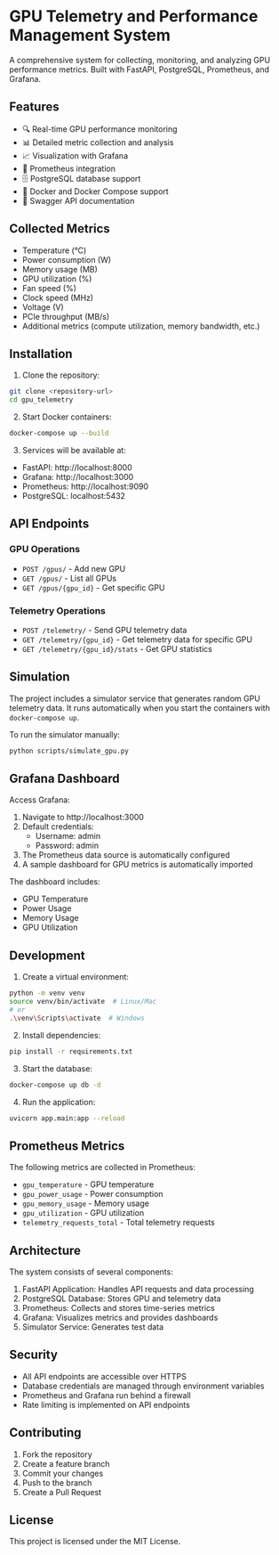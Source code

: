 # GPU Telemetry and Performance Management System

A comprehensive system for collecting, monitoring, and analyzing GPU performance metrics. Built with FastAPI, PostgreSQL, Prometheus, and Grafana.

## Features

- 🔍 Real-time GPU performance monitoring
- 📊 Detailed metric collection and analysis
- 📈 Visualization with Grafana
- 🔄 Prometheus integration
- 🗄️ PostgreSQL database support
- 🐳 Docker and Docker Compose support
- 📝 Swagger API documentation

## Collected Metrics

- Temperature (°C)
- Power consumption (W)
- Memory usage (MB)
- GPU utilization (%)
- Fan speed (%)
- Clock speed (MHz)
- Voltage (V)
- PCIe throughput (MB/s)
- Additional metrics (compute utilization, memory bandwidth, etc.)

## Installation

1. Clone the repository:
```bash
git clone <repository-url>
cd gpu_telemetry
```

2. Start Docker containers:
```bash
docker-compose up --build
```

3. Services will be available at:
- FastAPI: http://localhost:8000
- Grafana: http://localhost:3000
- Prometheus: http://localhost:9090
- PostgreSQL: localhost:5432

## API Endpoints

### GPU Operations
- `POST /gpus/` - Add new GPU
- `GET /gpus/` - List all GPUs
- `GET /gpus/{gpu_id}` - Get specific GPU

### Telemetry Operations
- `POST /telemetry/` - Send GPU telemetry data
- `GET /telemetry/{gpu_id}` - Get telemetry data for specific GPU
- `GET /telemetry/{gpu_id}/stats` - Get GPU statistics

## Simulation

The project includes a simulator service that generates random GPU telemetry data. It runs automatically when you start the containers with `docker-compose up`.

To run the simulator manually:
```bash
python scripts/simulate_gpu.py
```

## Grafana Dashboard

Access Grafana:
1. Navigate to http://localhost:3000
2. Default credentials:
   - Username: admin
   - Password: admin
3. The Prometheus data source is automatically configured
4. A sample dashboard for GPU metrics is automatically imported

The dashboard includes:
- GPU Temperature
- Power Usage
- Memory Usage
- GPU Utilization

## Development

1. Create a virtual environment:
```bash
python -m venv venv
source venv/bin/activate  # Linux/Mac
# or
.\venv\Scripts\activate  # Windows
```

2. Install dependencies:
```bash
pip install -r requirements.txt
```

3. Start the database:
```bash
docker-compose up db -d
```

4. Run the application:
```bash
uvicorn app.main:app --reload
```

## Prometheus Metrics

The following metrics are collected in Prometheus:
- `gpu_temperature` - GPU temperature
- `gpu_power_usage` - Power consumption
- `gpu_memory_usage` - Memory usage
- `gpu_utilization` - GPU utilization
- `telemetry_requests_total` - Total telemetry requests

## Architecture

The system consists of several components:
1. FastAPI Application: Handles API requests and data processing
2. PostgreSQL Database: Stores GPU and telemetry data
3. Prometheus: Collects and stores time-series metrics
4. Grafana: Visualizes metrics and provides dashboards
5. Simulator Service: Generates test data

## Security

- All API endpoints are accessible over HTTPS
- Database credentials are managed through environment variables
- Prometheus and Grafana run behind a firewall
- Rate limiting is implemented on API endpoints

## Contributing

1. Fork the repository
2. Create a feature branch
3. Commit your changes
4. Push to the branch
5. Create a Pull Request

## License

This project is licensed under the MIT License. 